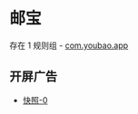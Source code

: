 # 邮宝

存在 1 规则组 - [com.youbao.app](/src/apps/com.youbao.app.ts)

## 开屏广告

- [快照-0](https://i.gkd.li/import/13331338)
